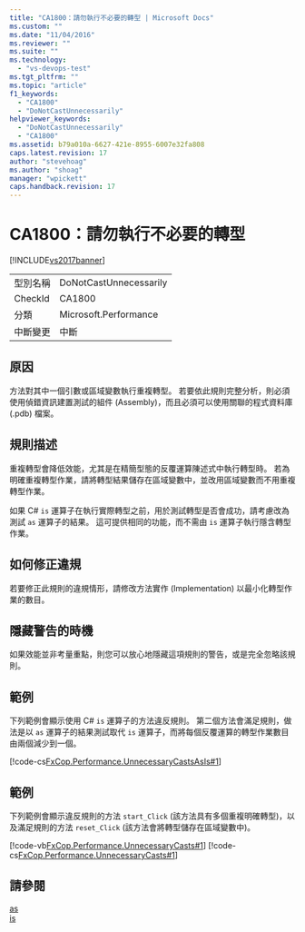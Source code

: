```yaml
---
title: "CA1800：請勿執行不必要的轉型 | Microsoft Docs"
ms.custom: ""
ms.date: "11/04/2016"
ms.reviewer: ""
ms.suite: ""
ms.technology: 
  - "vs-devops-test"
ms.tgt_pltfrm: ""
ms.topic: "article"
f1_keywords: 
  - "CA1800"
  - "DoNotCastUnnecessarily"
helpviewer_keywords: 
  - "DoNotCastUnnecessarily"
  - "CA1800"
ms.assetid: b79a010a-6627-421e-8955-6007e32fa808
caps.latest.revision: 17
author: "stevehoag"
ms.author: "shoag"
manager: "wpickett"
caps.handback.revision: 17
---
```

# CA1800：請勿執行不必要的轉型
[!INCLUDE[vs2017banner](../code-quality/includes/vs2017banner.md)]

|||  
|-|-|  
|型別名稱|DoNotCastUnnecessarily|  
|CheckId|CA1800|  
|分類|Microsoft.Performance|  
|中斷變更|中斷|  
  
## 原因  
 方法對其中一個引數或區域變數執行重複轉型。  若要依此規則完整分析，則必須使用偵錯資訊建置測試的組件 \(Assembly\)，而且必須可以使用關聯的程式資料庫 \(.pdb\) 檔案。  
  
## 規則描述  
 重複轉型會降低效能，尤其是在精簡型態的反覆運算陳述式中執行轉型時。  若為明確重複轉型作業，請將轉型結果儲存在區域變數中，並改用區域變數而不用重複轉型作業。  
  
 如果 C\# `is` 運算子在執行實際轉型之前，用於測試轉型是否會成功，請考慮改為測試 `as` 運算子的結果。  這可提供相同的功能，而不需由 `is` 運算子執行隱含轉型作業。  
  
## 如何修正違規  
 若要修正此規則的違規情形，請修改方法實作 \(Implementation\) 以最小化轉型作業的數目。  
  
## 隱藏警告的時機  
 如果效能並非考量重點，則您可以放心地隱藏這項規則的警告，或是完全忽略該規則。  
  
## 範例  
 下列範例會顯示使用 C\# `is` 運算子的方法違反規則。  第二個方法會滿足規則，做法是以 `as` 運算子的結果測試取代 `is` 運算子，而將每個反覆運算的轉型作業數目由兩個減少到一個。  
  
 [!code-cs[FxCop.Performance.UnnecessaryCastsAsIs#1](../code-quality/codesnippet/CSharp/ca1800-do-not-cast-unnecessarily_1.cs)]  
  
## 範例  
 下列範例會顯示違反規則的方法 `start_Click` \(該方法具有多個重複明確轉型\)，以及滿足規則的方法 `reset_Click` \(該方法會將轉型儲存在區域變數中\)。  
  
 [!code-vb[FxCop.Performance.UnnecessaryCasts#1](../code-quality/codesnippet/VisualBasic/ca1800-do-not-cast-unnecessarily_2.vb)]
 [!code-cs[FxCop.Performance.UnnecessaryCasts#1](../code-quality/codesnippet/CSharp/ca1800-do-not-cast-unnecessarily_2.cs)]  
  
## 請參閱  
 [as](/dotnet/csharp/language-reference/keywords/as)   
 [is](/dotnet/csharp/language-reference/keywords/is)